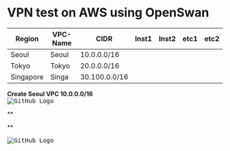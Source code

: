 # VPN test on AWS using OpenSwan

| Region    | VPC-Name | CIDR          | Inst1 | Inst2 | etc1 | etc2 |
| --------- | -------- | ------------- | ----- | ----- | ---- | ---- |
| Seoul     | Seoul    | 10.0.0.0/16   |       |       |      |      |
| Tokyo     | Tokyo    | 20.0.0.0/16   |       |       |      |      |
| Singapore | Singa    | 30.100.0.0/16 |       |       |      |      |


**Create Seoul VPC 10.0.0.0/16**  
<kbd> ![GitHub Logo](oracle-to-s3-datalake-images/1.png) </kbd>



**

**








<kbd> ![GitHub Logo](oracle-to-s3-datalake-images/24.png) </kbd>